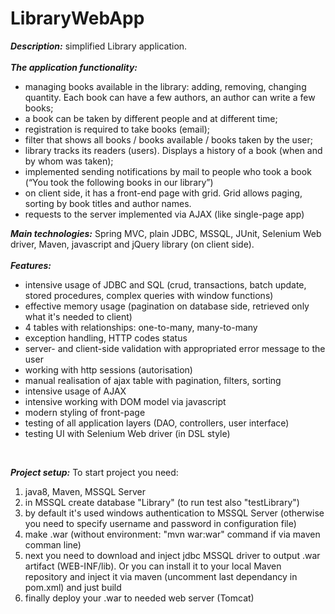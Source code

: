 # LibraryWebApp
<b><i>Description:</i></b> simplified Library application.<br><br>
<b><i>The application functionality:</i></b><br>
<ul>
<li>managing books available in the library: adding, removing, changing quantity. Each book
can have a few authors, an author can write a few books;<br></li>
<li>a book can be taken by different people and at different time;<br></li>
<li>registration is required to take books (email);<br></li>
<li>filter that shows all books / books available / books taken by the user;<br></li>
<li>library tracks its readers (users). Displays a history of a book (when and by whom was taken);<br></li>
<li>implemented sending notifications by mail to people who took a book (“You took the
following books in our library”)<br></li>
<li>on client side, it has a front-end page with grid. Grid allows paging,
sorting by book titles and author names.<br></li>
<li>requests to the server implemented via AJAX (like single-page app)<br></li>
</ul>

<b><i>Main technologies:</i></b> Spring MVC, plain JDBC, MSSQL, JUnit, Selenium Web driver, Maven, javascript and jQuery library (on client side).<br><br>
<b><i>Features:</i></b>
<ul>
<li>intensive usage of JDBC and SQL (crud, transactions, batch update, stored procedures, complex queries with window functions)<br></li>
<li>effective memory usage (pagination on database side, retrieved only what it's needed to client)<br></li>
<li>4 tables with relationships: one-to-many, many-to-many<br></li>
<li>exception handling, HTTP codes status<br></li>
<li>server- and client-side validation with appropriated error message to the user<br></li>
<li>working with http sessions (autorisation)<br></li>
<li>manual realisation of ajax table with pagination, filters, sorting<br></li>
<li>intensive usage of AJAX<br></li>
<li>intensive working with DOM model via javascript<br></li>
<li>modern styling of front-page<br></li>
<li>testing of all application layers (DAO, controllers, user interface)<br></li>
<li>testing UI with Selenium Web driver (in DSL style)<br></li>
</ul><br>

<b><i>Project setup:</i></b>
To start project you need:
<ol>
<li>java8, Maven, MSSQL Server<br></li>
<li>in MSSQL create database "Library" (to run test also "testLibrary")<br></li>
<li>by default it's used windows authentication to MSSQL Server (otherwise you need to specify username and password in configuration file)<br></li>
<li>make .war (without environment: "mvn war:war" command if via maven comman line)<br></li>
<li>next you need to download and inject jdbc MSSQL driver to output .war artifact (WEB-INF/lib). Or you can install it to your local Maven repository and inject it via maven (uncomment last dependancy in pom.xml) and just build<br></li>
<li>finally deploy your .war to needed web server (Tomcat)<br></li>
</ol>
